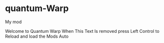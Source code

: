# quantum-Warp
My mod

Welcome to Quantum Warp
When This Text Is removed press Left Control to Reload and load the Mods Auto
